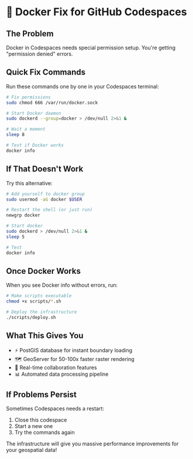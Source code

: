 🔧 Docker Fix for GitHub Codespaces
=====================================

## The Problem
Docker in Codespaces needs special permission setup. You're getting "permission denied" errors.

## Quick Fix Commands
Run these commands one by one in your Codespaces terminal:

```bash
# Fix permissions
sudo chmod 666 /var/run/docker.sock

# Start Docker daemon
sudo dockerd --group=docker > /dev/null 2>&1 &

# Wait a moment
sleep 8

# Test if Docker works
docker info
```

## If That Doesn't Work
Try this alternative:

```bash
# Add yourself to docker group
sudo usermod -aG docker $USER

# Restart the shell (or just run)
newgrp docker

# Start docker
sudo dockerd > /dev/null 2>&1 &
sleep 5

# Test
docker info
```

## Once Docker Works
When you see Docker info without errors, run:

```bash
# Make scripts executable
chmod +x scripts/*.sh

# Deploy the infrastructure
./scripts/deploy.sh
```

## What This Gives You
- ⚡ PostGIS database for instant boundary loading
- 🗺️ GeoServer for 50-100x faster raster rendering  
- 🔄 Real-time collaboration features
- 📊 Automated data processing pipeline

## If Problems Persist
Sometimes Codespaces needs a restart:
1. Close this codespace
2. Start a new one
3. Try the commands again

The infrastructure will give you massive performance improvements for your geospatial data!